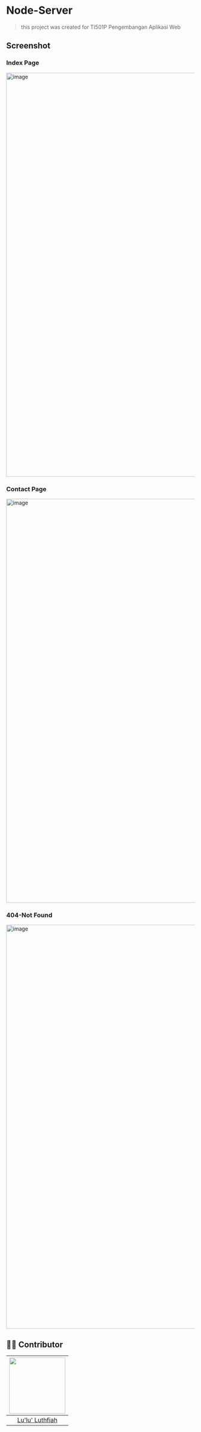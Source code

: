 # Node-Server

> this project was created for TI501P Pengembangan Aplikasi Web

## Screenshot
### Index Page
<img width="1920" height="1080" alt="image" src="https://github.com/user-attachments/assets/55f47c81-161c-4935-80f0-afd70102deb0" />

### Contact Page
<img width="1920" height="1080" alt="image" src="https://github.com/user-attachments/assets/e517b7a4-9fd4-4a18-a396-cb7c10150f51" />

### 404-Not Found
<img width="1920" height="1080" alt="image" src="https://github.com/user-attachments/assets/ca6419cc-0e06-4a43-baa3-34e3c285639c" />


## 👩‍💻 Contributor

| <img src="https://avatars.githubusercontent.com/u/161204020?v=4" width="150px"> |
|:--:|
| [Lu'lu' Luthfiah](https://github.com/lulultfh) |

